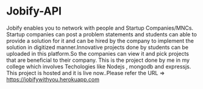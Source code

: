 # Jobify-API
Jobify enables you to network with people and Startup Companies/MNCs. Startup companies can post a problem statements and students can able to provide a solution for it and can be hired by the company to implement the solution in digitized manner.Innovative projects done by students can be uploaded in this platform.So the companies can view it and pick projects that are beneficial to their company.
This is the project done by me in my college which involves Techologies like Nodejs , mongodb and expressjs.
This project is hosted and it is live now..Please refer the URL =>     https://jobifywithyou.herokuapp.com 
